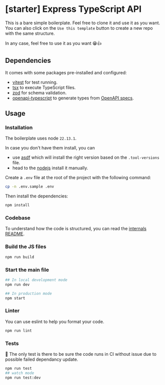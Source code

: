 # [starter] Express TypeScript API

This is a bare simple boilerplate. Feel free to clone it and use it as you want.
You can also click on the `Use this template` button to create a new repo with the same structure.

In any case, feel free to use it as you want 😁👍

## Dependencies

It comes with some packages pre-installed and configured:

- [vitest](https://vitest.dev/) for test running.
- [tsx](https://tsx.is/) to execute TypeScript files.
- [zod](https://zod.dev/) for schema validation.
- [openapi-typescript](https://openapi-ts.dev/introduction) to generate types from [OpenAPI specs](https://swagger.io/specification/).

## Usage

### Installation

The boilerplate uses node `22.13.1`.

In case you don't have them install, you can

- use [asdf](https://asdf-vm.com/guide/getting-started.html#_2-download-asdf) which will install the right version based on the `.tool-versions` file.
- head to the [nodejs](https://nodejs.org/en/download/) install it manually.

Create a `.env` file at the root of the project with the following command:

```bash
cp -n .env.sample .env
```

Then install the dependencies:

```bash
npm install
```

### Codebase

To understand how the code is structured, you can read the [internals README](./src/internals/README.md).

### Build the JS files

```bash
npm run build
```

### Start the main file

```bash
## In local development mode
npm run dev

## In production mode
npm start
```

### Linter

You can use eslint to help you format your code.

```bash
npm run lint
```

### Tests

🔎 The only test is there to be sure the code runs in CI without issue due to possible failed dependancy update.

```bash
npm run test
## watch mode
npm run test:dev
```
